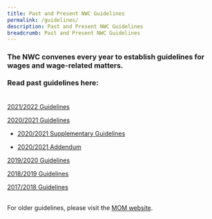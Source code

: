 ```yaml
---
title: Past and Present NWC Guidelines
permalink: /guidelines/
description: Past and Present NWC Guidelines
breadcrumb: Past and Present NWC Guidelines
---
```

### **The NWC convenes every year to establish guidelines for wages and wage-related matters.** <br><br> Read past guidelines here: <br><br>

[2021/2022 Guidelines](https://www.mom.gov.sg/-/media/mom/documents/press-releases/2021/1029-nwc-guidelines.pdf)

[2020/2021 Guidelines](https://www.mom.gov.sg/newsroom/press-releases/2020/0330-national-wages-council-2020-2021-guidelines)

- [2020/2021 Supplementary Guidelines](https://www.mom.gov.sg/newsroom/press-releases/2020/1016-national-wages-council-supplementary-guidelines-2020-2021)
	
- [2020/2021 Addendum](https://www.mom.gov.sg/newsroom/press-releases/2021/0514-national-wages-council-2020-2021-addendum) 

[2019/2020 Guidelines](https://www.mom.gov.sg/newsroom/press-releases/2019/0530-national-wages-council-2019-2020-guidelines)

[2018/2019 Guidelines](https://www.mom.gov.sg/newsroom/press-releases/2018/0531-national-wages-council-2018-2019-guidelines)

[2017/2018 Guidelines](https://www.mom.gov.sg/newsroom/press-releases/2017/0531-nwc-guidelines-2017-2018)
<br><br>

For older guidelines, please visit the [MOM website](https://www.mom.gov.sg/).
